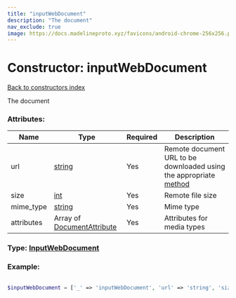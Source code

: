 ```yaml
---
title: "inputWebDocument"
description: "The document"
nav_exclude: true
image: https://docs.madelineproto.xyz/favicons/android-chrome-256x256.png
---
```

# Constructor: inputWebDocument  
[Back to constructors index](/API_docs/constructors/index.html)



The document

### Attributes:

| Name     |    Type       | Required | Description |
|----------|---------------|----------|-------------|
|url|[string](/API_docs/types/string.html) | Yes|Remote document URL to be downloaded using the appropriate [method](https://core.telegram.org/api/files)|
|size|[int](/API_docs/types/int.html) | Yes|Remote file size|
|mime\_type|[string](/API_docs/types/string.html) | Yes|Mime type|
|attributes|Array of [DocumentAttribute](/API_docs/types/DocumentAttribute.html) | Yes|Attributes for media types|



### Type: [InputWebDocument](/API_docs/types/InputWebDocument.html)


### Example:

```php

$inputWebDocument = ['_' => 'inputWebDocument', 'url' => 'string', 'size' => int, 'mime_type' => 'string', 'attributes' => [DocumentAttribute, DocumentAttribute]];
```  

